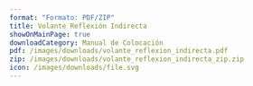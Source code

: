```yaml
---
format: "Formato: PDF/ZIP"
title: Volante Reflexión Indirecta
showOnMainPage: true
downloadCategory: Manual de Colocación
pdf: /images/downloads/volante_reflexion_indirecta.pdf
zip: /images/downloads/volante_reflexion_indirecta_zip.zip
icon: /images/downloads/file.svg
---
```

